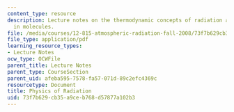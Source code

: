 ```yaml
---
content_type: resource
description: Lecture notes on the thermodynamic concepts of radiation and energy levels
  in molecules.
file: /media/courses/12-815-atmospheric-radiation-fall-2008/73f7b629cb35a9ceb768d57877a102b3_thermo.pdf
file_type: application/pdf
learning_resource_types:
- Lecture Notes
ocw_type: OCWFile
parent_title: Lecture Notes
parent_type: CourseSection
parent_uid: afeba595-7578-fa57-071d-89c2efc4369c
resourcetype: Document
title: Physics of Radiation
uid: 73f7b629-cb35-a9ce-b768-d57877a102b3
---
```

